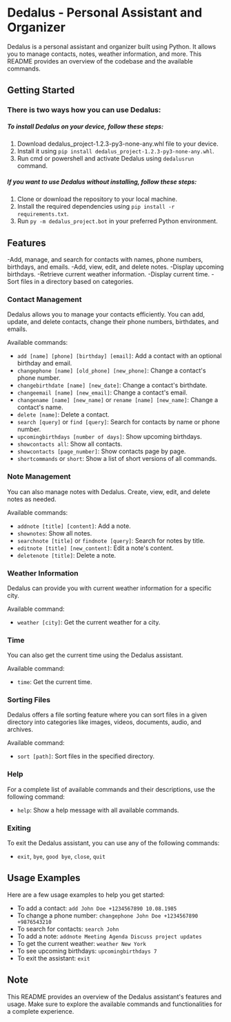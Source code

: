 # Dedalus - Personal Assistant and Organizer

Dedalus is a personal assistant and organizer built using Python. It allows you to manage contacts, notes, weather information, and more. This README provides an overview of the codebase and the available commands.

## Getting Started

### There is two ways how you can use Dedalus:

##### To install Dedalus on your device, follow these steps:
1. Download dedalus_project-1.2.3-py3-none-any.whl file to your device.
2. Install it using `pip install dedalus_project-1.2.3-py3-none-any.whl`.
3. Run cmd or powershell and activate Dedalus using `dedalusrun` command.

##### If you want to use Dedalus without installing, follow these steps:
1. Clone or download the repository to your local machine.
2. Install the required dependencies using `pip install -r requirements.txt`.
3. Run `py -m dedalus_project.bot` in your preferred Python environment.

## Features
-Add, manage, and search for contacts with names, phone numbers, birthdays, and emails.
-Add, view, edit, and delete notes.
-Display upcoming birthdays.
-Retrieve current weather information.
-Display current time.
-Sort files in a directory based on categories.

### Contact Management

Dedalus allows you to manage your contacts efficiently. You can add, update, and delete contacts, change their phone numbers, birthdates, and emails.

Available commands:
- `add [name] [phone] [birthday] [email]`: Add a contact with an optional birthday and email.
- `changephone [name] [old_phone] [new_phone]`: Change a contact's phone number.
- `changebirthdate [name] [new_date]`: Change a contact's birthdate.
- `changeemail [name] [new_email]`: Change a contact's email.
- `changename [name] [new_name]` or `rename [name] [new_name]`: Change a contact's name.
- `delete [name]`: Delete a contact.
- `search [query]` or `find [query]`: Search for contacts by name or phone number.
- `upcomingbirthdays [number of days]`: Show upcoming birthdays.
- `showcontacts all`: Show all contacts.
- `showcontacts [page_number]`: Show contacts page by page.
- `shortcommands` or `short`: Show a list of short versions of all commands.

### Note Management

You can also manage notes with Dedalus. Create, view, edit, and delete notes as needed.

Available commands:
- `addnote [title] [content]`: Add a note.
- `shownotes`: Show all notes.
- `searchnote [title]` or `findnote [query]`: Search for notes by title.
- `editnote [title] [new_content]`: Edit a note's content.
- `deletenote [title]`: Delete a note.

### Weather Information

Dedalus can provide you with current weather information for a specific city.

Available command:
- `weather [city]`: Get the current weather for a city.

### Time

You can also get the current time using the Dedalus assistant.

Available command:
- `time`: Get the current time.

### Sorting Files

Dedalus offers a file sorting feature where you can sort files in a given directory into categories like images, videos, documents, audio, and archives.

Available command:
- `sort [path]`: Sort files in the specified directory.

### Help

For a complete list of available commands and their descriptions, use the following command:

- `help`: Show a help message with all available commands.

### Exiting

To exit the Dedalus assistant, you can use any of the following commands:

- `exit`, `bye`, `good bye`, `close`, `quit`

## Usage Examples

Here are a few usage examples to help you get started:

- To add a contact: `add John Doe +1234567890 10.08.1985`
- To change a phone number: `changephone John Doe +1234567890 +9876543210`
- To search for contacts: `search John`
- To add a note: `addnote Meeting Agenda Discuss project updates`
- To get the current weather: `weather New York`
- To see upcoming birthdays: `upcomingbirthdays 7`
- To exit the assistant: `exit`

## Note

This README provides an overview of the Dedalus assistant's features and usage. Make sure to explore the available commands and functionalities for a complete experience.